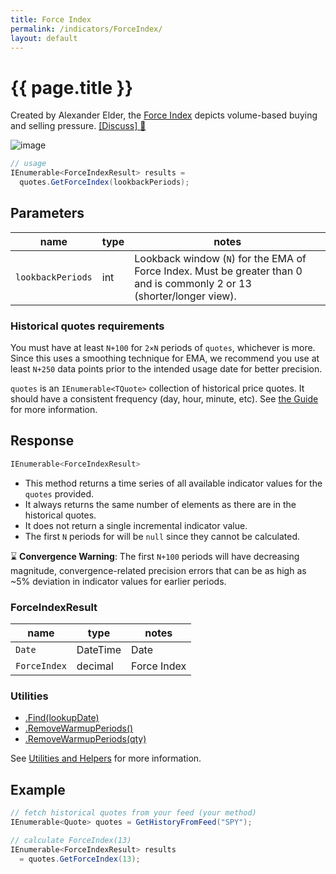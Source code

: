 ```yaml
---
title: Force Index
permalink: /indicators/ForceIndex/
layout: default
---
```


# {{ page.title }}

Created by Alexander Elder, the [Force Index](https://en.wikipedia.org/wiki/Force_index) depicts volume-based buying and selling pressure.
[[Discuss] :speech_balloon:](https://github.com/DaveSkender/Stock.Indicators/discussions/382 "Community discussion about this indicator")

![image]({{site.baseurl}}/assets/charts/ForceIndex.png)

```csharp
// usage
IEnumerable<ForceIndexResult> results =
  quotes.GetForceIndex(lookbackPeriods);  
```

## Parameters

| name | type | notes
| -- |-- |--
| `lookbackPeriods` | int | Lookback window (`N`) for the EMA of Force Index.  Must be greater than 0 and is commonly 2 or 13 (shorter/longer view).

### Historical quotes requirements

You must have at least `N+100` for `2×N` periods of `quotes`, whichever is more.  Since this uses a smoothing technique for EMA, we recommend you use at least `N+250` data points prior to the intended usage date for better precision.

`quotes` is an `IEnumerable<TQuote>` collection of historical price quotes.  It should have a consistent frequency (day, hour, minute, etc).  See [the Guide]({{site.baseurl}}/guide#historical-quotes) for more information.

## Response

```csharp
IEnumerable<ForceIndexResult>
```

- This method returns a time series of all available indicator values for the `quotes` provided.
- It always returns the same number of elements as there are in the historical quotes.
- It does not return a single incremental indicator value.
- The first `N` periods for will be `null` since they cannot be calculated.

:hourglass: **Convergence Warning**: The first `N+100` periods will have decreasing magnitude, convergence-related precision errors that can be as high as ~5% deviation in indicator values for earlier periods.

### ForceIndexResult

| name | type | notes
| -- |-- |--
| `Date` | DateTime | Date
| `ForceIndex` | decimal | Force Index

### Utilities

- [.Find(lookupDate)]({{site.baseurl}}/utilities#find-indicator-result-by-date)
- [.RemoveWarmupPeriods()]({{site.baseurl}}/utilities#remove-warmup-periods)
- [.RemoveWarmupPeriods(qty)]({{site.baseurl}}/utilities#remove-warmup-periods)

See [Utilities and Helpers]({{site.baseurl}}/utilities#utilities-for-indicator-results) for more information.

## Example

```csharp
// fetch historical quotes from your feed (your method)
IEnumerable<Quote> quotes = GetHistoryFromFeed("SPY");

// calculate ForceIndex(13)
IEnumerable<ForceIndexResult> results
  = quotes.GetForceIndex(13);
```
